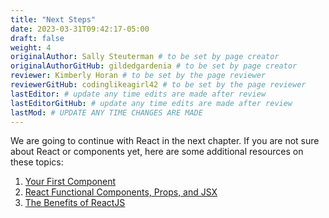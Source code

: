 ```yaml
---
title: "Next Steps"
date: 2023-03-31T09:42:17-05:00
draft: false
weight: 4
originalAuthor: Sally Steuterman # to be set by page creator
originalAuthorGitHub: gildedgardenia # to be set by page creator
reviewer: Kimberly Horan # to be set by the page reviewer
reviewerGitHub: codinglikeagirl42 # to be set by the page reviewer
lastEditor: # update any time edits are made after review
lastEditorGitHub: # update any time edits are made after review
lastMod: # UPDATE ANY TIME CHANGES ARE MADE
---
```


We are going to continue with React in the next chapter. If you are not sure about React or components yet, here are some additional resources on these topics:

1. [Your First Component](https://react.dev/learn/your-first-component)
1. [React Functional Components, Props, and JSX](https://www.freecodecamp.org/news/react-components-jsx-props-for-beginners/)
1. [The Benefits of ReactJS](https://www.peerbits.com/blog/reasons-to-choose-reactjs-for-your-web-development-project.html)